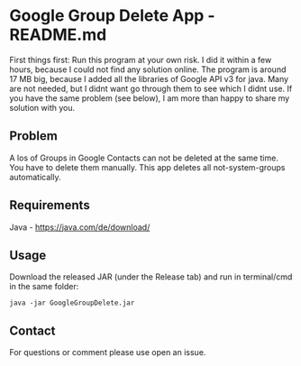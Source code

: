 Google Group Delete App - README.md
===================================

First things first: Run this program at your own risk.
I did it within a few hours, because I could not find any solution online. The program is around 17 MB big, because I added all the libraries of Google API v3 for java. Many are not needed, but I didnt want go through them to see which I didnt use.
If you have the same problem (see below), I am more than happy to share my solution with you.

Problem
-------
A los of Groups in Google Contacts can not be deleted at the same time. You have to delete them manually. This app deletes all not-system-groups automatically.

Requirements
------------
Java - https://java.com/de/download/

Usage
-----

Download the released JAR (under the Release tab) and run in terminal/cmd in the same folder:

```
java -jar GoogleGroupDelete.jar
```

Contact
-------
For questions or comment please use open an issue.
